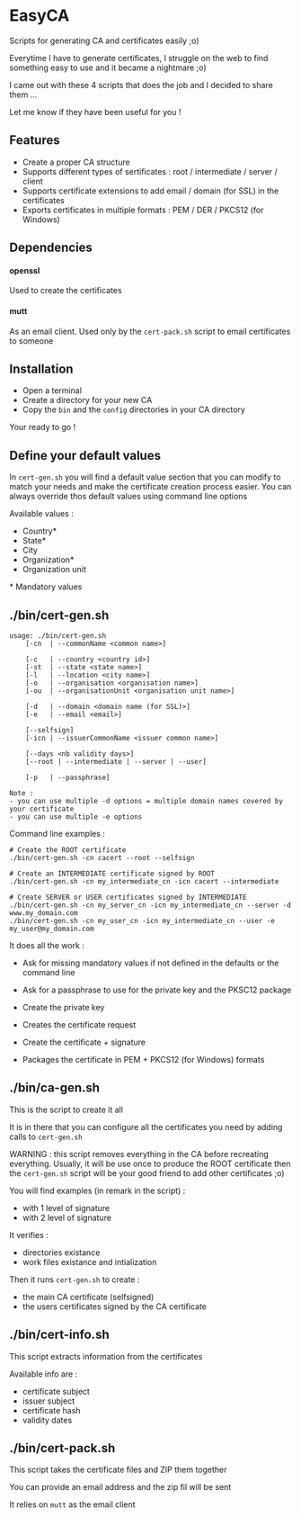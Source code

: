 # EasyCA

Scripts for generating CA and certificates easily ;o)

Everytime I have to generate certificates, I struggle on the web to find something easy to use and it became a nightmare ;o)

I came out with these 4 scripts that does the job and I decided to share them ...

Let me know if they have been useful for you !

## Features

- Create a proper CA structure
- Supports different types of sertificates : root / intermediate / server / client
- Supports certificate extensions to add email / domain (for SSL) in the certificates
- Exports certificates in multiple formats : PEM / DER / PKCS12 (for Windows)

## Dependencies

#### openssl

Used to create the certificates

#### mutt

As an email client. Used only by the `cert-pack.sh` script to email certificates to someone

## Installation

- Open a terminal
- Create a directory for your new CA
- Copy the `bin` and the `config` directories in your CA directory

Your ready to go !

## Define your default values

In `cert-gen.sh` you will find a default value section that you can modify to match your needs and make the certificate creation process easier. You can always override thos default values using command line options

Available values :

- Country\*
- State\*
- City
- Organization\*
- Organization unit

\* Mandatory values

## ./bin/cert-gen.sh

```
usage: ./bin/cert-gen.sh
    [-cn  | --commonName <common name>]

    [-c   | --country <country id>]
    [-st  | --state <state name>]
    [-l   | --location <city name>]
    [-o   | --organisation <organisation name>]
    [-ou  | --organisationUnit <organisation unit name>]

    [-d   | --domain <domain name (for SSL)>]
    [-e   | --email <email>]

    [--selfsign]
    [-icn | --issuerCommonName <issuer common name>]

    [--days <nb validity days>]
    [--root | --intermediate | --server | --user]

    [-p   | --passphrase]

Note :
- you can use multiple -d options = multiple domain names covered by your certificate
- you can use multiple -e options
```

Command line examples :

```
# Create the ROOT certificate
./bin/cert-gen.sh -cn cacert --root --selfsign

# Create an INTERMEDIATE certificate signed by ROOT
./bin/cert-gen.sh -cn my_intermediate_cn -icn cacert --intermediate

# Create SERVER or USER certificates signed by INTERMEDIATE
./bin/cert-gen.sh -cn my_server_cn -icn my_intermediate_cn --server -d www.my_domain.com
./bin/cert-gen.sh -cn my_user_cn -icn my_intermediate_cn --user -e my_user@my_domain.com
```

It does all the work :

- Ask for missing mandatory values if not defined in the defaults or the command line
- Ask for a passphrase to use for the private key and the PKSC12 package

- Create the private key
- Creates the certificate request
- Create the certificate + signature
- Packages the certificate in PEM + PKCS12 (for Windows) formats

## ./bin/ca-gen.sh

This is the script to create it all

It is in there that you can configure all the certificates you need by adding calls to `cert-gen.sh`

WARNING : this script removes everything in the CA before recreating everything. Usually, it will be use once to produce the ROOT certificate then the `cert-gen.sh` script will be your good friend to add other certificates ;o)

You will find examples (in remark in the script) :

- with 1 level of signature
- with 2 level of signature

It verifies :

- directories existance
- work files existance and intialization

Then it runs `cert-gen.sh` to create :

- the main CA certificate (selfsigned)
- the users certificates signed by the CA certificate

## ./bin/cert-info.sh

This script extracts information from the certificates

Available info are :

- certificate subject
- issuer subject
- certificate hash
- validity dates

## ./bin/cert-pack.sh

This script takes the certificate files and ZIP them together

You can provide an email address and the zip fil will be sent

It relies on `mutt` as the email client
